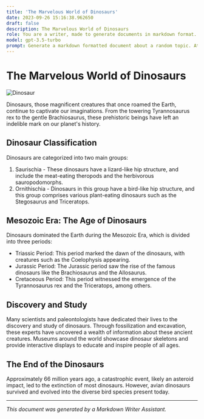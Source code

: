```yaml
---
title: 'The Marvelous World of Dinosaurs'
date: 2023-09-26 15:16:38.962650
draft: false
description: The Marvelous World of Dinosaurs
role: You are a writer, made to generate documents in markdown format. It is very important that all of the documents you generate are in valid markdown format.
model: gpt-3.5-turbo
prompt: Generate a markdown formatted document about a random topic. At the bottom, include a disclaimer explaining that the document was generated by you. The first line of the document should be the title. Make sure that the entire document is in proper markdown format, using a mix of various tags to make the document visually appealing.
---
```


# The Marvelous World of Dinosaurs

![Dinosaur](https://images.unsplash.com/photo-1605721380485-1339a3a763d9)

Dinosaurs, those magnificent creatures that once roamed the Earth, continue to captivate our imaginations. From the towering Tyrannosaurus rex to the gentle Brachiosaurus, these prehistoric beings have left an indelible mark on our planet's history.

## Dinosaur Classification

Dinosaurs are categorized into two main groups:

1. Saurischia - These dinosaurs have a lizard-like hip structure, and include the meat-eating theropods and the herbivorous sauropodomorphs.
2. Ornithischia - Dinosaurs in this group have a bird-like hip structure, and this group comprises various plant-eating dinosaurs such as the Stegosaurus and Triceratops.

## Mesozoic Era: The Age of Dinosaurs

Dinosaurs dominated the Earth during the Mesozoic Era, which is divided into three periods:

- Triassic Period: This period marked the dawn of the dinosaurs, with creatures such as the Coelophysis appearing.
- Jurassic Period: The Jurassic period saw the rise of the famous dinosaurs like the Brachiosaurus and the Allosaurus.
- Cretaceous Period: This period witnessed the emergence of the Tyrannosaurus rex and the Triceratops, among others.

## Discovery and Study

Many scientists and paleontologists have dedicated their lives to the discovery and study of dinosaurs. Through fossilization and excavation, these experts have uncovered a wealth of information about these ancient creatures. Museums around the world showcase dinosaur skeletons and provide interactive displays to educate and inspire people of all ages.

## The End of the Dinosaurs

Approximately 66 million years ago, a catastrophic event, likely an asteroid impact, led to the extinction of most dinosaurs. However, avian dinosaurs survived and evolved into the diverse bird species present today.

---

*This document was generated by a Markdown Writer Assistant.*